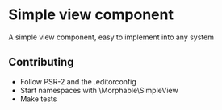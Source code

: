 # Simple view component
A simple view component, easy to implement into any system

## Contributing
- Follow PSR-2 and the .editorconfig
- Start namespaces with \Morphable\SimpleView
- Make tests
